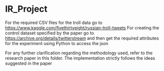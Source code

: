 # IR_Project
For the required CSV files for the troll data go to https://www.kaggle.com/fivethirtyeight/russian-troll-tweets
For creating the control dataset specified by the paper go to https://archive.org/details/twitterstream and then get the required attributes for the experiment using Python to access the json 

For any further clarification regarding the methodology used, refer to the research paper in this folder. The implementation strictly follows the ideas suggested in the paper
